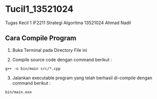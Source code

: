 # Tucil1_13521024
Tugas Kecil 1 IF2211 Strategi Algoritma 13521024 Ahmad Nadil

## Cara Compile Program
1. Buka Terminal pada Directory File ini

2. Compile source code dengan command berikut : 

`g++ -o bin/main src/*.cpp`

3. Jalankan executable program yang telah berhasil di-compile dengan command berikut :

`bin/main.exe`